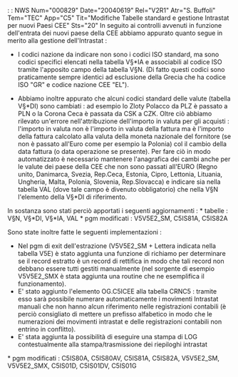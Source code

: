  :  : NWS Num="000829" Date="20040619" Rel="V2R1" Atr="S. Buffoli" Tem="TEC" App="C5" Tit="Modifiche Tabelle standard e gestione Intrastat   per nuovi Paesi CEE" Sts="20"
In seguito ai controlli avvenuti in funzione dell'entrata dei nuovi paese della CEE abbiamo appurato quanto segue in merito alla gestione dell'Intrastat : 

- I codici nazione da indicare non sono i codici ISO standard, ma sono codici specifici elencati
nella tabella V§\*IA e associabili al codice ISO tramite l'apposito campo della tabella V§N.
(Di fatto questi codici sono praticamente sempre identici ad esclusione della Grecia che ha codice
ISO "GR" e codice nazione CEE "EL").

- Abbiamo inoltre appurato che alcuni codici standard delle valute (tabella V§\*DI) sono cambiati :  ad
esempio lo Zloty Polacco da PLZ è passato a PLN o la Corona Ceca è passata da CSK a CZK. Oltre ciò
abbiamo rilevato un'errore nell'attribuzione dell'importo in valuta per gli acquisti :  l'importo in valuta non è l'importo in valuta della fattura ma è l'importo della fattura calcolato alla valuta
della moneta nazionale del fornitore (se non è passato all'Euro come per esempio la Polonia) col il
cambio della data fattura (o data operazione se presente). Per fare ciò in modo automatizzato è necessario mantenere l'anagrafica dei cambi anche per le valute dei paese della CEE che non sono passati all'EURO (Regno unito, Danimarca, Svezia, Rep.Ceca, Estonia, Cipro, Lettonia, Lituania,
Ungheria, Malta, Polonia, Slovenia, Rep.Slovacca) e indicare sia nella tabella VAL (dove tale campo
è divenuto obbligatorio) che nella V§N l'elemento della V§\*DI di riferimento.

In sostanza sono stati perciò apportati i seguenti aggiornamenti : 
\* tabelle :  V§N, V§\*DI, V§\*IA, VAL
\* pgm modificati :  V5V5E2_SM, C5IS81A, C5IS82A

Sono state inoltre fatte le seguenti implementazioni : 
- Nel pgm di exit dell'estrazione (V5V5E2_SM + Lettera indicata nella tabella V5E) è stato aggiunta
una funzione di richiamo per determinare se il record estratto è un record di rettifica in modo che tali record non debbano essere tutti gestiti manualmente (nel sorgente di esempio V5V5E2_SMX è stata aggiunta una routine che ne esemplifica il funzionamento).
- E' stato aggiunto l'elemento OG.C5ICEE alla tabella CRNC5 :  tramite esso sarà possibile numerare
automaticamente i movimenti Intrastat manuali che non hanno alcun riferimento nelle registrazioni contabili (è perciò consigliato di mettere un prefisso alfabetico in modo che le numerazioni dei movimenti intrastat e delle registrazioni contabili non entrino in conflitto).
- E' stata aggiunta la possibilità di eseguire una stampa di LOG contestualmente alla
stampa/trasmissione dei riepiloghi intrastat

\* pgm modificati :  C5IS80A, C5IS80AV, C5IS81A, C5IS82A, V5V5E2_SM, V5V5E2_SMX, C5IS01D, C5IS01DV,   C5IS01G
